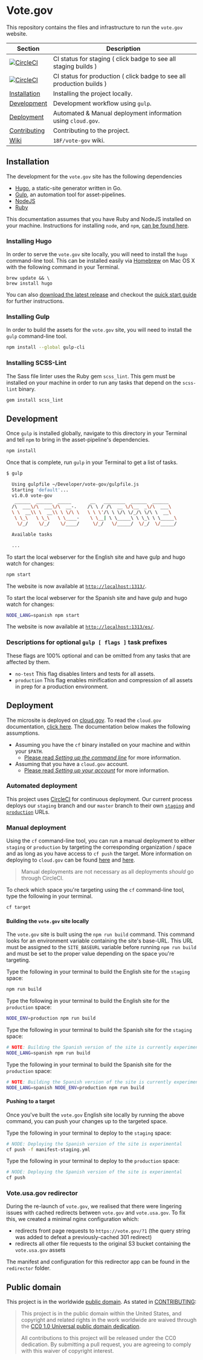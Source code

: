 # Vote.gov

This repository contains the files and infrastructure to run the `vote.gov`
website.

 Section | Description
 ------- | -----------
 [![CircleCI](https://circleci.com/gh/18F/vote-gov/tree/staging.svg?style=svg)](https://circleci.com/gh/18F/vote-gov/tree/staging) | CI status for staging ( click badge to see all staging builds )
 [![CircleCI](https://circleci.com/gh/18F/vote-gov/tree/master.svg?style=svg)](https://circleci.com/gh/18F/vote-gov/tree/master) | CI status for production ( click badge to see all production builds )
 [Installation](#installation)   | Installing the project locally.
 [Development](#development)     | Development workflow using `gulp`.
 [Deployment](#deployment)       | Automated & Manual deployment information using `cloud.gov`.
 [Contributing](CONTRIBUTING.md) | Contributing to the project.
 [Wiki](https://github.com/18F/vote-gov/wiki) | `18F/vote-gov` wiki.

## Installation

The development for the `vote.gov` site has the following dependencies

- [Hugo](http://gohugo.io "Hugo Homepage"), a static-site generator written in Go.
- [Gulp](http://gulpjs.com "GulpJS Homepage"), an automation tool for asset-pipelines.
- [NodeJS](https://nodejs.org/ "NodeJS Homepage")
- [Ruby](https://www.ruby-lang.org/ "Ruby Homepage")

This documentation assumes that you have Ruby and NodeJS installed on your
machine.  Instructions for installing `node`, and `npm`, [can be found here][node-install].

[node-install]: https://nodejs.org/en/download/ "NodeJS Downloads"

### Installing Hugo

In order to serve the `vote.gov` site locally, you will need to install the `hugo`
command-line tool. This can be installed easily via [Homebrew][homebrew-install]
on Mac OS X with the following command in your Terminal.

[homebrew-install]: http://brew.sh "Homebrew Installation"

```shell
brew update && \
brew install hugo
```

You can also [download the latest release][hugo-release] and checkout the
[quick start guide][hugo-quick-guide] for further instructions.

[hugo-release]: https://github.com/spf13/hugo/releases "Download Latest Hugo Release"
[hugo-quick-guide]: http://gohugo.io/overview/quickstart/ "Hugo Quickstart Guide"

### Installing Gulp

In order to build the assets for the `vote.gov` site, you will need to install the
`gulp` command-line tool.

```sh
npm install --global gulp-cli
```

### Installing SCSS-Lint

The Sass file linter uses the Ruby gem `scss_lint`. This gem must be installed
on your machine in order to run any tasks that depend on the `scss-lint` binary.

```sh
gem install scss_lint
```

## Development

Once `gulp` is installed globally, navigate to this directory in your Terminal
and tell `npm` to bring in the asset-pipeline's dependencies.

```sh
npm install
```

Once that is complete, run `gulp` in your Terminal to get a list of tasks.

```sh
$ gulp

  Using gulpfile ~/Developer/vote-gov/gulpfile.js
  Starting 'default'...
  v1.0.0 vote-gov
   ______  ______  _____       __   ________  ______  ______
  /\  ___\/\  ___\/\  __-.    /\ \ / /\  __ \/\__  _\/\  ___\
  \ \  __\\ \  __\\ \ \/\ \   \ \ \'/\ \ \/\ \/_/\ \/\ \  __\
   \ \_\   \ \_\   \ \____-    \ \__| \ \_____\ \ \_\ \ \_____\
    \/_/    \/_/    \/____/     \/_/   \/_____/  \/_/  \/_____/

  Available tasks

  ...
```

To start the local webserver for the English site and have gulp and hugo watch
for changes:

```sh
npm start
```

The website is now available at [`http://localhost:1313/`](http://localhost:1313/).

To start the local webserver for the Spanish site and have gulp and hugo watch
for changes:

```sh
NODE_LANG=spanish npm start
```

The website is now available at [`http://localhost:1313/es/`](http://localhost:1313/es/).

### Descriptions for optional `gulp [ flags ]` task prefixes

These flags are 100% optional and can be omitted from any tasks that are
affected by them.

- `no-test` This flag disables linters and tests for all assets.
- `production` This flag enables minification and compression of all assets in
  prep for a production environment.

## Deployment

The microsite is deployed on [cloud.gov][cg-homepage]. To read the `cloud.gov`
documentation, [click here][cg-docs]. The documentation below makes the
following assumptions.

- Assuming you have the `cf` binary installed on your machine and within your
  `$PATH`.
    - [Please read _Setting up the command line_][cg-docs-cli-install] for more
      information.
- Assuming that you have a `cloud.gov` account.
    - [Please read _Setting up your account_][cg-docs-cg-account] for more
      information.

[cg-homepage]: https://cloud.gov "Cloud.gov: Homepage"
[cg-docs]: https://docs.cloud.gov "Cloud.gov: Documentation"
[cg-docs-cli-install]: https://docs.cloud.gov/getting-started/setup/ "Cloud.gov: Setting up the command line"
[cg-docs-cg-account]: https://docs.cloud.gov/getting-started/accounts/ "Cloud.gov: Setting up your account"

### Automated deployment

This project uses [CircleCI][cci-homepage] for continuous deployment. Our
current process deploys our `staging` branch and our `master` branch to their
own [`staging`][vote-staging] and [`production`][vote-production] URLs.

[cci-homepage]: https://circleci.com "CircleCI: Homepage"
[vote-staging]: https://vote-gov-staging.apps.cloud.gov "Vote USA: Staging"
[vote-production]: https://vote.gov "Vote USA: Production"

### Manual deployment

Using the `cf` command-line tool, you can run a manual deployment to either
`staging` or `production` by targeting the corresponding organization / space
and as long as you have access to `cf push` the target. More information on
deploying to `cloud.gov` can be found [here][cg-deploy-hw] and [here][cg-deploy-ss].

[cg-deploy-hw]: https://docs.cloud.gov/getting-started/your-first-deploy/ "Cloud.gov: Your First Deploy"
[cg-deploy-ss]: https://docs.cloud.gov/apps/static/ "Cloud.gov: Deploying Static Sites"

> Manual deployments are not necessary as all deployments _should_ go through
> CircleCI.

To check which space you're targeting using the `cf` command-line tool, type the
following in your terminal.

```sh
cf target
```

#### Building the `vote.gov` site locally

The `vote.gov` site is built using the `npm run build` command. This command
looks for an environment variable containing the site's base-URL. This URL must
be assigned to the `SITE_BASEURL` variable before running `npm run build` and
must be set to the proper value depending on the space you're targeting.

Type the following in your terminal to build the English site for the `staging`
space:

```sh
npm run build
```

Type the following in your terminal to build the English site for the
`production` space:

```sh
NODE_ENV=production npm run build
```

Type the following in your terminal to build the Spanish site for the `staging`
space:

```sh
# NOTE: Building the Spanish version of the site is currently experimental
NODE_LANG=spanish npm run build
```

Type the following in your terminal to build the Spanish site for the
`production` space:

```sh
# NOTE: Building the Spanish version of the site is currently experimental
NODE_LANG=spanish NODE_ENV=production npm run build
```


#### Pushing to a target

Once you've built the `vote.gov` English site locally by running the above
command, you can push your changes up to the targeted space.

Type the following in your terminal to deploy to the `staging` space:

```sh
# NODE: Deploying the Spanish version of the site is experimental
cf push -f manifest-staging.yml
```

Type the following in your terminal to deploy to the `production` space:

```sh
# NODE: Deploying the Spanish version of the site is experimental
cf push
```

### Vote.usa.gov redirector

During the re-launch of `vote.gov`, we realised that there were lingering
issues with cached redirects between `vote.gov` and `vote.usa.gov`. To
fix this, we created a minimal nginx configuration which:

  * redirects front page requests to `https://vote.gov/?1` (the query string
    was added to defeat a previously-cached 301 redirect)
  * redirects all other file requests to the original S3 bucket containing
    the `vote.usa.gov` assets

The manifest and configuration for this redirector app can be found in the
`redirector` folder.

## Public domain

This project is in the worldwide [public domain](LICENSE.md). As stated in [CONTRIBUTING](CONTRIBUTING.md):

> This project is in the public domain within the United States, and copyright
> and related rights in the work worldwide are waived through the [CC0 1.0
> Universal public domain dedication](https://creativecommons.org/publicdomain/zero/1.0/).
>
>All contributions to this project will be released under the CC0
>dedication. By submitting a pull request, you are agreeing to comply
>with this waiver of copyright interest.
